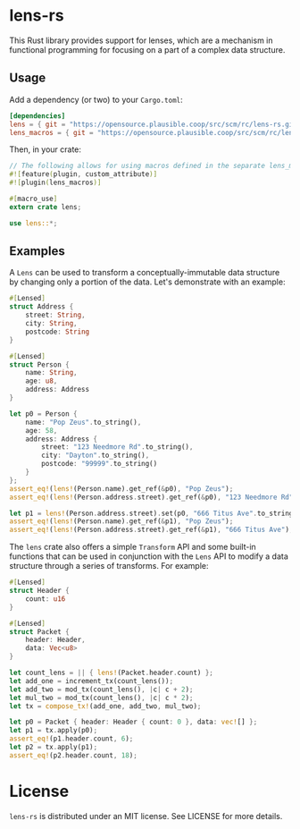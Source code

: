 # lens-rs

This Rust library provides support for lenses, which are a mechanism in functional programming for focusing on a part of a complex data structure.

## Usage

Add a dependency (or two) to your `Cargo.toml`:

```toml
[dependencies]
lens = { git = "https://opensource.plausible.coop/src/scm/rc/lens-rs.git" }
lens_macros = { git = "https://opensource.plausible.coop/src/scm/rc/lens-rs.git" }
```

Then, in your crate:

```rust
// The following allows for using macros defined in the separate lens_macros crate.
#![feature(plugin, custom_attribute)]
#![plugin(lens_macros)]

#[macro_use]
extern crate lens;

use lens::*;
```

## Examples

A `Lens` can be used to transform a conceptually-immutable data structure by changing only a portion of the data.  Let's demonstrate with an example:

```rust
#[Lensed]
struct Address {
    street: String,
    city: String,
    postcode: String
}

#[Lensed]
struct Person {
    name: String,
    age: u8,
    address: Address
}

let p0 = Person {
    name: "Pop Zeus".to_string(),
    age: 58,
    address: Address {
        street: "123 Needmore Rd".to_string(),
        city: "Dayton".to_string(),
        postcode: "99999".to_string()
    }
};
assert_eq!(lens!(Person.name).get_ref(&p0), "Pop Zeus");
assert_eq!(lens!(Person.address.street).get_ref(&p0), "123 Needmore Rd");

let p1 = lens!(Person.address.street).set(p0, "666 Titus Ave".to_string());
assert_eq!(lens!(Person.name).get_ref(&p1), "Pop Zeus");
assert_eq!(lens!(Person.address.street).get_ref(&p1), "666 Titus Ave");
```

The `lens` crate also offers a simple `Transform` API and some built-in functions that can be used in conjunction with the `Lens` API to modify a data structure through a series of transforms.  For example:

```rust
#[Lensed]
struct Header {
    count: u16
}

#[Lensed]
struct Packet {
    header: Header,
    data: Vec<u8>
}

let count_lens = || { lens!(Packet.header.count) };
let add_one = increment_tx(count_lens());
let add_two = mod_tx(count_lens(), |c| c + 2);
let mul_two = mod_tx(count_lens(), |c| c * 2);
let tx = compose_tx!(add_one, add_two, mul_two);

let p0 = Packet { header: Header { count: 0 }, data: vec![] };
let p1 = tx.apply(p0);
assert_eq!(p1.header.count, 6);
let p2 = tx.apply(p1);
assert_eq!(p2.header.count, 18);
```

# License

`lens-rs` is distributed under an MIT license.  See LICENSE for more details.
